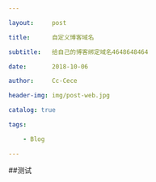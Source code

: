 ```yaml
---

layout:     post

title:      自定义博客域名

subtitle:   给自己的博客绑定域名4648648464

date:       2018-10-06

author:     Cc-Cece

header-img: img/post-web.jpg

catalog: true

tags:

    - Blog

---
```

##测试
